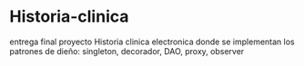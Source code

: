 # Historia-clinica
entrega final proyecto Historia clinica electronica donde se implementan los patrones de dieño: singleton, decorador, DAO, proxy, observer 
